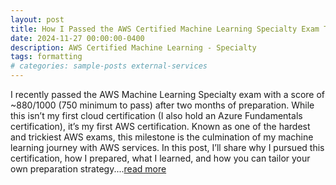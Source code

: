 ```yaml
---
layout: post
title: How I Passed the AWS Certified Machine Learning Specialty Exam To Earn My First AWS Certification
date: 2024-11-27 00:00:00-0400
description: AWS Certified Machine Learning - Specialty
tags: formatting
# categories: sample-posts external-services
---
```


I recently passed the AWS Machine Learning Specialty exam with a score of ~880/1000 (750 minimum to pass) after two months of preparation. While this isn’t my first cloud certification (I also hold an Azure Fundamentals certification), it’s my first AWS certification. Known as one of the hardest and trickiest AWS exams, this milestone is the culmination of my machine learning journey with AWS services. In this post, I’ll share why I pursued this certification, how I prepared, what I learned, and how you can tailor your own preparation strategy....[read more](https://www.linkedin.com/pulse/how-i-passed-aws-certified-machine-learning-specialty-adedeji-f5iqe/?trackingId=2N3yH0wyTLyc8CZdVQvlRQ%3D%3D)

<!-- ![ML Labs Summer School Group picture](../assets/img/ML_Labs_Summer_School_10th_June_2024_199.jpg) -->

<!-- # Additional Details

For more details on using the plugin visit: [jekyll-twitter-plugin](https://github.com/rob-murray/jekyll-twitter-plugin) -->
